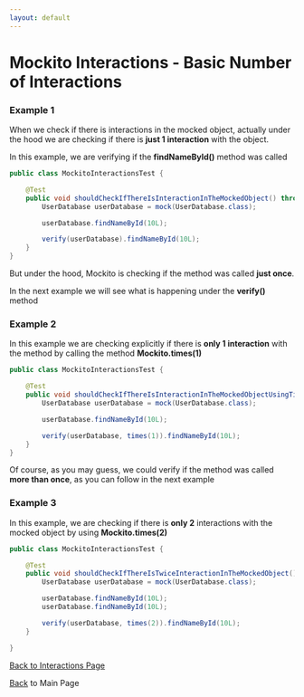 ```yaml
---
layout: default
---
```


# Mockito Interactions - Basic Number of Interactions

### Example 1

When we check if there is interactions in the mocked object, actually under the hood
we are checking if there is **just 1 interaction** with the object.

In this example, we are verifying if the **findNameById()** method was called

```java
public class MockitoInteractionsTest {

	@Test
	public void shouldCheckIfThereIsInteractionInTheMockedObject() throws Exception {
		UserDatabase userDatabase = mock(UserDatabase.class);

		userDatabase.findNameById(10L);

		verify(userDatabase).findNameById(10L);
	}
}
```

But under the hood, Mockito is checking if the method was called **just once**.

In the next example we will see what is happening under the **verify()** method

### Example 2

In this example we are checking explicitly if there is **only 1 interaction** with the method
by calling the method **Mockito.times(1)**

```java
public class MockitoInteractionsTest {

	@Test
	public void shouldCheckIfThereIsInteractionInTheMockedObjectUsingTimes() throws Exception {
		UserDatabase userDatabase = mock(UserDatabase.class);

		userDatabase.findNameById(10L);

		verify(userDatabase, times(1)).findNameById(10L);
	}
}
```

Of course, as you may guess, we could verify if the method was called **more than once**, as you can follow in the next example

### Example 3

In this example, we are checking if there is **only 2** interactions with the mocked object by using **Mockito.times(2)**

```java
public class MockitoInteractionsTest {

	@Test
	public void shouldCheckIfThereIsTwiceInteractionInTheMockedObject() throws Exception {
		UserDatabase userDatabase = mock(UserDatabase.class);

		userDatabase.findNameById(10L);
		userDatabase.findNameById(10L);

		verify(userDatabase, times(2)).findNameById(10L);
	}

}
```

[Back to Interactions Page](mockito-number-of-interactions)

[Back](/mockito-crafting-code) to Main Page
